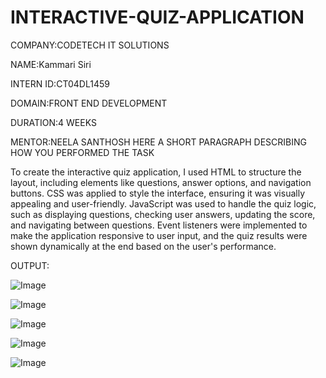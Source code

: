 # INTERACTIVE-QUIZ-APPLICATION

COMPANY:CODETECH IT SOLUTIONS

NAME:Kammari Siri

INTERN ID:CT04DL1459

DOMAIN:FRONT END DEVELOPMENT

DURATION:4 WEEKS

MENTOR:NEELA SANTHOSH 
HERE A SHORT PARAGRAPH DESCRIBING HOW YOU PERFORMED THE TASK

To create the interactive quiz application, I used HTML to structure the layout, including elements like questions, answer options, and navigation buttons. CSS was applied to style the interface, ensuring it was visually appealing and user-friendly. JavaScript was used to handle the quiz logic, such as displaying questions, checking user answers, updating the score, and navigating between questions. Event listeners were implemented to make the application responsive to user input, and the quiz results were shown dynamically at the end based on the user's performance.

OUTPUT:

![Image](https://github.com/user-attachments/assets/f8113022-f80b-4fb1-ba0b-a7c31f6ace93)

![Image](https://github.com/user-attachments/assets/f2908be5-7e73-46c0-9f89-ade2bbfa7606)

![Image](https://github.com/user-attachments/assets/ecc00997-d94d-4ea5-a9ce-154529d76fb1)

![Image](https://github.com/user-attachments/assets/bccedb0d-ff7c-4d15-a9a2-997af997ead5)

![Image](https://github.com/user-attachments/assets/c079b3d5-1cbe-48b4-80e5-3b40d4229ab7)
